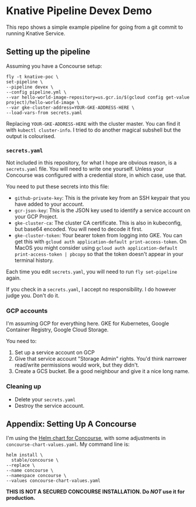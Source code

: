 # Knative Pipeline Devex Demo

This repo shows a simple example pipeline for going from a git commit to running Knative Service.

## Setting up the pipeline

Assuming you have a Concourse setup:

    fly -t knative-poc \
    set-pipeline \
    --pipeline devex \
    --config pipeline.yml \
    --var hello-world-image-repository=us.gcr.io/$(gcloud config get-value project)/hello-world-image \
    --var gke-cluster-address=YOUR-GKE-ADDRESS-HERE \
    --load-vars-from secrets.yaml

Replacing `YOUR-GKE-ADDRESS-HERE` with the cluster master. You can find it with `kubectl cluster-info`. I tried to do another magical subshell but the output is colourised.

### `secrets.yaml`

Not included in this repository, for what I hope are obvious reason, is a `secrets.yaml` file. You will need to write one yourself. Unless your Concourse was configured with a credential store, in which case, use that.

You need to put these secrets into this file:

* `github-private-key`: This is the private key from an SSH keypair that you have added to your account.
* `gcr-json-key`: This is the JSON key used to identify a service account on your GCP Project.
* `gke-cluster-ca`: The cluster CA certificate. This is also in kubeconfig, but base64 encoded. You will need to decode it first.
* `gke-cluster-token`: Your bearer token from logging into GKE. You can get this with `gcloud auth application-default print-access-token`. On MacOS you might consider using `gcloud auth application-default print-access-token | pbcopy` so that the token doesn't appear in your terminal history.

Each time you edit `secrets.yaml`, you will need to run `fly set-pipeline` again.

If you check in a `secrets.yaml`, I accept no responsibility. I do however judge you. Don't do it.

### GCP accounts

I'm assuming GCP for everything here. GKE for Kubernetes, Google Container Registry, Google Cloud Storage.

You need to:

1. Set up a service account on GCP
1. Give that service account "Storage Admin" rights. You'd think narrower read/write permissions would work, but they didn't.
1. Create a GCS bucket. Be a good neighbour and give it a nice long name.

### Cleaning up

* Delete your `secrets.yaml`
* Destroy the service account.

## Appendix: Setting Up A Concourse

I'm using the [Helm chart for Concourse](https://github.com/kubernetes/charts/tree/master/stable/concourse), with some adjustments in `concourse-chart-values.yaml`. My command line is:

    helm install \
      stable/concourse \
    --replace \
    --name concourse \
    --namespace concourse \
    --values concourse-chart-values.yaml

**THIS IS NOT A SECURED CONCOURSE INSTALLATION. Do _NOT_ use it for production.**
